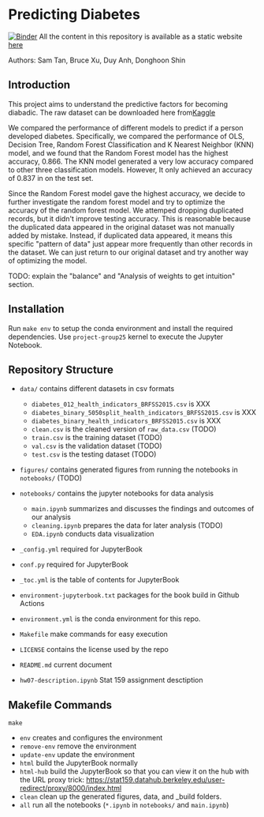 # Predicting Diabetes

[![Binder](https://mybinder.org/badge_logo.svg)](https://mybinder.org/v2/gh/UCB-stat-159-s23/project-group25/HEAD?labpath=notebooks%2Fmain)
All the content in this repository is available as a static website [here](https://ucb-stat-159-s23.github.io/project-group25/)

Authors: Sam Tan, Bruce Xu, Duy Anh, Donghoon Shin

## Introduction

This project aims to understand the predictive factors for becoming diabadic. The raw dataset can be downloaded here from[Kaggle](https://www.kaggle.com/datasets/alexteboul/diabetes-health-indicators-dataset)

We compared the performance of different models to predict if a person developed diabetes. Specifically, we compared the performance of OLS,  Decision Tree, Random Forest Classification and K Nearest Neighbor (KNN) model, and we found that the Random Forest model has the highest accuracy, 0.866. The KNN model generated a very low accuracy compared to other three classification models. However, It only achieved an accuracy of 0.837 in on the test set. 

Since the Random Forest model gave the highest accuracy, we decide to further investigate the random forest model and try to optimize the accuracy of the random forest model. We attemped dropping duplicated records, but it didn't improve testing accuracy. This is reasonable because the duplicated data appeared in the original dataset was not manually added by mistake. Instead, if duplicated data appeared, it means this specific "pattern of data" just appear more frequently than other records in the dataset. We can just return to our original dataset and try another way of optimizing the model.

TODO: explain the "balance" and "Analysis of weights to get intuition" section. 


## Installation

Run `make env` to setup the conda environment and install the required dependencies. Use `project-group25` kernel to execute the Jupyter Notebook. 

## Repository Structure

- `data/` contains different datasets in csv formats
  - `diabetes_012_health_indicators_BRFSS2015.csv` is XXX
  - `diabetes_binary_5050split_health_indicators_BRFSS2015.csv` is XXX 
  - `diabetes_binary_health_indicators_BRFSS2015.csv` is XXX
  - `clean.csv` is the cleaned version of `raw_data.csv` (TODO)
  - `train.csv` is the training dataset (TODO)
  - `val.csv` is the validation dataset (TODO)
  - `test.csv` is the testing dataset (TODO)
- `figures/` contains generated figures from running the notebooks in `notebooks/` (TODO)
- `notebooks/` contains the jupyter notebooks for data analysis
  - `main.ipynb` summarizes and discusses the findings and outcomes of our analysis
  - `cleaning.ipynb` prepares the data for later analysis (TODO)
  - `EDA.ipynb` conducts data visualization 

- `_config.yml` required for JupyterBook
- `conf.py` required for JupyterBook
- `_toc.yml` is the table of contents for JupyterBook
- `environment-jupyterbook.txt` packages for the book build in Github Actions
- `environment.yml` is the conda environment for this repo.
- `Makefile` make commands for easy execution
- `LICENSE` contains the license used by the repo
- `README.md` current document
- `hw07-description.ipynb` Stat 159 assignment desctiption

## Makefile Commands

`make`
- `env` creates and configures the environment
- `remove-env` remove the environment
- `update-env` update the environment
- `html` build the JupyterBook normally
- `html-hub` build the JupyterBook so that you can view it on the hub with the URL proxy trick: https://stat159.datahub.berkeley.edu/user-redirect/proxy/8000/index.html
- `clean` clean up the generated figures, data, and _build folders.
- `all` run all the notebooks (`*.ipynb` in `notebooks/` and `main.ipynb`)



